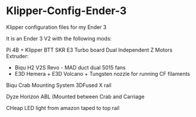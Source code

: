 # Klipper-Config-Ender-3
Klipper configuration files for my Ender 3

It is an Ender 3 V2 with the following mods:

Pi 4B + Klipper
BTT SKR E3 Turbo board
Dual Independent Z Motors
Extruder: 
- Biqu H2 V2S Revo - MAD duct dual 5015 fans
- E3D Hemera + E3D Volcano + Tungsten nozzle for running CF filaments

Biqu Crab Mounting System
3DFused X rail

Dyze Horizon ABL (Mounted between Crab and Carriage

CHeap LED light from amazon taped to top rail
